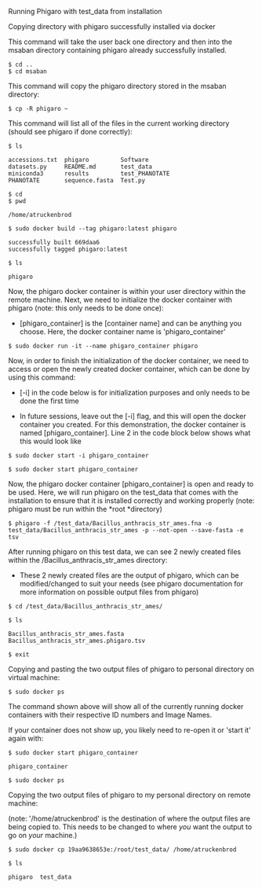 Running Phigaro with test_data from installation 

Copying directory with phigaro successfully installed via docker

This command will take the user back one directory and then into the msaban directory containing phigaro already successfully installed.

```
$ cd ..
$ cd msaban
```

This command will copy the phigaro directory stored in the msaban directory:

```
$ cp -R phigaro ~
```

This command will list all of the files in the current working directory (should see phigaro if done correctly):

```
$ ls

accessions.txt  phigaro         Software
datasets.py     README.md       test_data
miniconda3      results         test_PHANOTATE
PHANOTATE       sequence.fasta  Test.py
```

```
$ cd
$ pwd

/home/atruckenbrod

$ sudo docker build --tag phigaro:latest phigaro

successfully built 669daa6
successfully tagged phigaro:latest

$ ls 

phigaro
```

Now, the phigaro docker container is within your user directory within the remote machine. Next, we need to initialize the docker container with phigaro (note: this only needs to be done once): 

- [phigaro_container] is the [container name] and can be anything you choose. Here, the docker container name is 'phigaro_container'

```
$ sudo docker run -it --name phigaro_container phigaro
```

Now, in order to finish the initialization of the docker container, we need to access or open the newly created docker container, which can be done by using this command:

- [-i] in the code below is for initialization purposes and only needs to be done the first time

- In future sessions, leave out the [-i] flag, and this will open the docker container you created. For this demonstration, the docker container is named [phigaro_container]. Line 2 in the code block below shows what this would look like

```
$ sudo docker start -i phigaro_container

$ sudo docker start phigaro_container
```

Now, the phigaro docker container [phigaro_container] is open and ready to be used. Here, we will run phigaro on the test_data that comes with the installation to ensure that it is installed correctly and working properly (note: phigaro must be run within the *root *directory)

```
$ phigaro -f /test_data/Bacillus_anthracis_str_ames.fna -o test_data/Bacillus_anthracis_str_ames -p --not-open --save-fasta -e tsv
```

After running phigaro on this test data, we can see 2 newly created files within the /Bacillus_anthracis_str_ames directory: 

- These 2 newly created files are the output of phigaro, which can be modified/changed to suit your needs (see phigaro documentation for more information on possible output files from phigaro)

```
$ cd /test_data/Bacillus_anthracis_str_ames/

$ ls

Bacillus_anthracis_str_ames.fasta  Bacillus_anthracis_str_ames.phigaro.tsv

$ exit
```

Copying and pasting the two output files of phigaro to personal directory on virtual machine:

```
$ sudo docker ps
```

The command shown above will show all of the currently running docker containers with their respective ID numbers and Image Names.

If your container does not show up, you likely need to re-open it or 'start it' again with:

```
$ sudo docker start phigaro_container

phigaro_container

$ sudo docker ps
```

Copying the two output files of phigaro to my personal directory on remote machine:

(note: '/home/atruckenbrod' is the destination of where the output files are being copied to. This needs to be changed to where *you* want the output to go on *your*  machine.)

```
$ sudo docker cp 19aa9638653e:/root/test_data/ /home/atruckenbrod

$ ls

phigaro  test_data
```


